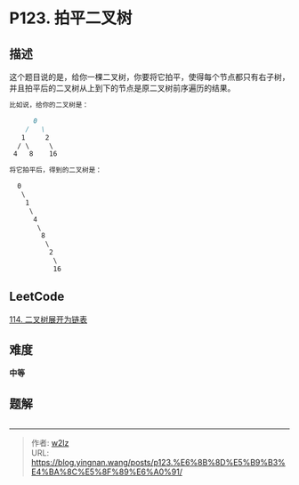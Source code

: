 # P123. 拍平二叉树


<!--more-->

## 描述

这个题目说的是，给你一棵二叉树，你要将它拍平，使得每个节点都只有右子树，并且拍平后的二叉树从上到下的节点是原二叉树前序遍历的结果。

```markdown
比如说，给你的二叉树是：

      0
    /   \
   1     2
  / \     \
 4   8    16

将它拍平后，得到的二叉树是：

  0
   \
    1
     \
      4
       \
        8
         \
          2
           \
           16
```

## LeetCode

[114. 二叉树展开为链表](https://leetcode.cn/problems/flatten-binary-tree-to-linked-list/description/)

## 难度

**中等**

## 题解

```java

```


---

> 作者: [w2lz](https://github.com/w2lz)  
> URL: https://blog.yingnan.wang/posts/p123.%E6%8B%8D%E5%B9%B3%E4%BA%8C%E5%8F%89%E6%A0%91/  

